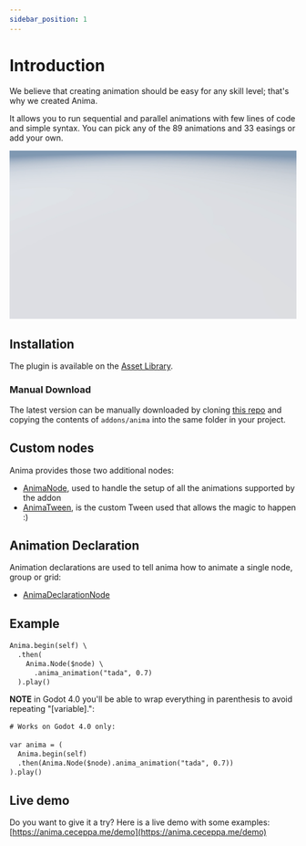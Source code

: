 ```yaml
---
sidebar_position: 1
---
```

# Introduction

We believe that creating animation should be easy for any skill level; that's why we created Anima.

It allows you to run sequential and parallel animations with few lines of code and simple syntax.
You can pick any of the 89 animations and 33 easings or add your own.

![Anima 3D Boxes demo](/img/anima.gif)

## Installation

The plugin is available on the [Asset Library](https://godotengine.org/asset-library/asset/852).

### Manual Download

The latest version can be manually downloaded by cloning [this repo](https://github.com/ceceppa/anima) and copying the contents of `addons/anima` into the same folder in your project.

## Custom nodes

Anima provides those two additional nodes:

- [AnimaNode](/anima/animate-node), used to handle the setup of all the animations supported by the addon
- [AnimaTween](/doc/anima-tween.html), is the custom Tween used that allows the magic to happen :)

## Animation Declaration

Animation declarations are used to tell anima how to animate a single node, group or grid:

- [AnimaDeclarationNode](/docs/anima-declaration/)


## Example

```gdscript
Anima.begin(self) \
  .then(
    Anima.Node($node) \
      .anima_animation("tada", 0.7)
  ).play()
```

**NOTE** in Godot 4.0 you'll be able to wrap everything in parenthesis to avoid repeating "[variable].":

```gdscript
# Works on Godot 4.0 only:

var anima = (
  Anima.begin(self)
  .then(Anima.Node($node).anima_animation("tada", 0.7))
).play()
```

## Live demo

Do you want to give it a try? Here is a live demo with some examples: [https://anima.ceceppa.me/demo](https://anima.ceceppa.me/demo)
